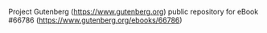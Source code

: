 Project Gutenberg (https://www.gutenberg.org) public repository for
eBook #66786 (https://www.gutenberg.org/ebooks/66786)
